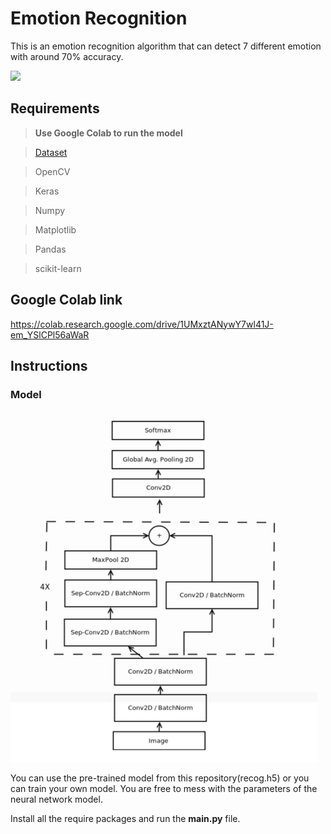 # Emotion Recognition

This is an emotion recognition algorithm that can detect 7 different emotion with around 70% accuracy.

<img src = "readmeResources/emotion_recog.gif" img/>

## Requirements

> **Use Google Colab to run the model**

> [Dataset](https://www.kaggle.com/c/challenges-in-representation-learning-facial-expression-recognition-challenge/data)

> OpenCV

> Keras

> Numpy

> Matplotlib

> Pandas

> scikit-learn

## Google Colab link

https://colab.research.google.com/drive/1UMxztANywY7wl41J-em_YSlCPl56aWaR


## Instructions

### Model

<img src = "readmeResources/model.png"
img/>


  You can use the pre-trained model from this repository(recog.h5) or you can train your own model.
  You are free to mess with the parameters of the neural network model.

  Install all the require packages and run the **main.py** file.
